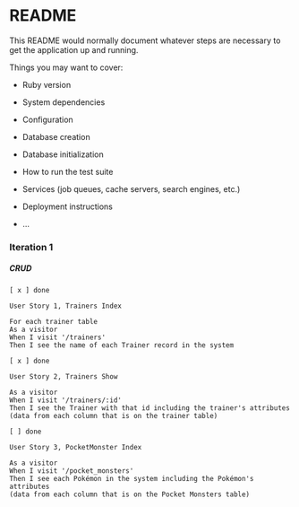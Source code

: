 # README

This README would normally document whatever steps are necessary to get the
application up and running.

Things you may want to cover:

* Ruby version

* System dependencies

* Configuration

* Database creation

* Database initialization

* How to run the test suite

* Services (job queues, cache servers, search engines, etc.)

* Deployment instructions

* ...

### Iteration 1
##### CRUD
```
[ x ] done

User Story 1, Trainers Index 

For each trainer table
As a visitor
When I visit '/trainers'
Then I see the name of each Trainer record in the system
```

```
[ x ] done

User Story 2, Trainers Show 

As a visitor
When I visit '/trainers/:id'
Then I see the Trainer with that id including the trainer's attributes
(data from each column that is on the trainer table)
```

```
[ ] done

User Story 3, PocketMonster Index 

As a visitor
When I visit '/pocket_monsters'
Then I see each Pokémon in the system including the Pokémon's attributes
(data from each column that is on the Pocket Monsters table)
```
